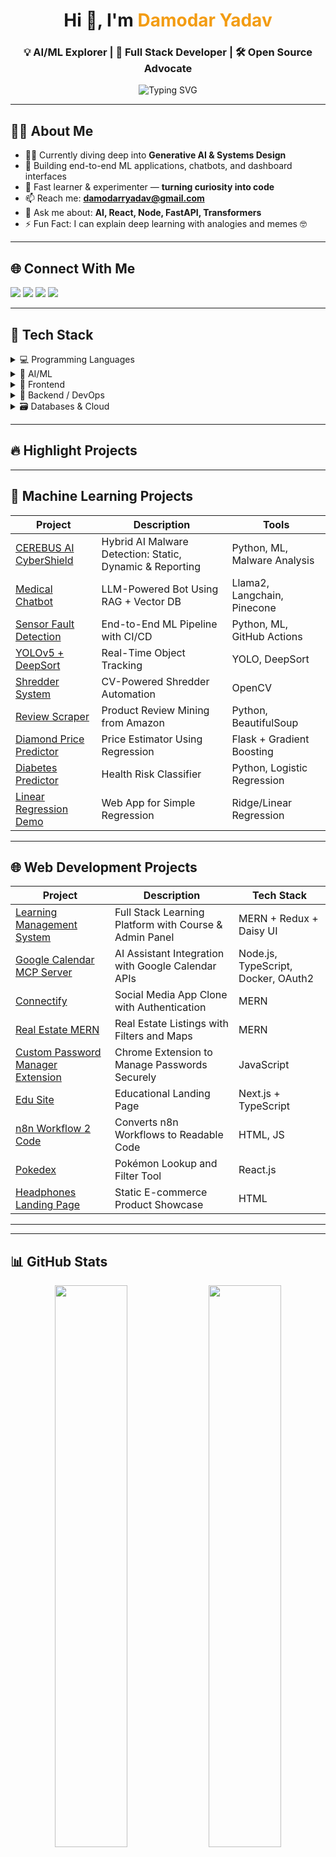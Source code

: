 <!-- Banner Image -->
<!-- ![GitHub Banner](https://github.com/Alkaison/Alkaison/assets/98116504/e5a4cb56-1eb4-4a36-8f5b-cefffdfbd074) -->

<h1 align="center">Hi 👋, I'm <span style="color:#f39c12;">Damodar Yadav</span></h1>
<h3 align="center">💡 AI/ML Explorer | 🔧 Full Stack Developer | 🛠️ Open Source Advocate</h3>

<p align="center">
  <img src="https://readme-typing-svg.demolab.com?font=Fira+Code&pause=1000&color=89ABE3&center=true&vCenter=true&width=435&lines=Passionate+about+AI+%26+ML;Open+Source+Contributor;Tech+that+makes+impact" alt="Typing SVG" />
</p>

---

## 🙋‍♂️ About Me

- 👨‍💻 Currently diving deep into **Generative AI & Systems Design**
- 🔭 Building end-to-end ML applications, chatbots, and dashboard interfaces
- 🚀 Fast learner & experimenter — **turning curiosity into code**
- 📫 Reach me: **damodarryadav@gmail.com**
- 💬 Ask me about: **AI, React, Node, FastAPI, Transformers**
- ⚡ Fun Fact: I can explain deep learning with analogies and memes 🤓

---

## 🌐 Connect With Me

<p align="left">
  <a href="https://linkedin.com/in/damodar-yadav-690425177" target="_blank"><img src="https://img.shields.io/badge/linkedIn-blue?style=for-the-badge&logo=linkedin&logoColor=white" /></a>
  <a href="https://www.codechef.com/users/damodarryadav" target="_blank"><img src="https://img.shields.io/badge/CodeChef-brown?style=for-the-badge&logo=codechef&logoColor=white" /></a>
  <a href="https://leetcode.com/u/damodarryadav/" target="_blank"><img src="https://img.shields.io/badge/LeetCode-black?style=for-the-badge&logo=leetcode&logoColor=yellow" /></a>
  <a href="https://www.kaggle.com/yadavdamodar" target="_blank"><img src="https://img.shields.io/badge/kaggle-blue?style=for-the-badge&logo=Kaggle&logoColor=white" /></a>
</p>

---

## 🧠 Tech Stack

<details>
<summary>💻 Programming Languages</summary>
<br>
<p align="left">
<img src="https://img.shields.io/badge/c++-%2300599C.svg?style=for-the-badge&logo=c%2B%2B&logoColor=white" />
<img src="https://img.shields.io/badge/python-3670A0?style=for-the-badge&logo=python&logoColor=ffdd54" />
<img src="https://img.shields.io/badge/javascript-%23F0DB4F.svg?style=for-the-badge&logo=Javascript&logoColor=white" />
<img src="https://img.shields.io/badge/typescript-%23007ACC.svg?style=for-the-badge&logo=typescript&logoColor=white" />
<img src="https://img.shields.io/badge/markdown-%23000000.svg?style=for-the-badge&logo=markdown&logoColor=white" />
  <img src="https://img.shields.io/badge/Cuda-Brown?style=for-the-badge&logo=Cuda&logoColor=white" />
</p>
</details>

<details>
<summary>🧪 AI/ML </summary>
<br>
<p align="left">
<img src="https://img.shields.io/badge/numpy-%23013243.svg?style=for-the-badge&logo=numpy&logoColor=white" />
<img src="https://img.shields.io/badge/pandas-%23150458.svg?style=for-the-badge&logo=pandas&logoColor=white" />
<img src="https://img.shields.io/badge/Matplotlib-%23ffffff.svg?style=for-the-badge&logo=Matplotlib&logoColor=black" />
<img src="https://img.shields.io/badge/Seaborn-%23ffffff.svg?style=for-the-badge&logo=Seaborn&logoColor=black" />
<img src="https://img.shields.io/badge/Plotly-%233F4F75.svg?style=for-the-badge&logo=plotly&logoColor=white" />
<img src="https://img.shields.io/badge/scikit--learn-%23F7931E.svg?style=for-the-badge&logo=scikit-learn&logoColor=white" />
<img src="https://img.shields.io/badge/Keras-%23D00000.svg?style=for-the-badge&logo=Keras&logoColor=white" />
<img src="https://img.shields.io/badge/TensorFlow-%23FF6F00.svg?style=for-the-badge&logo=TensorFlow&logoColor=white" />
<img src="https://img.shields.io/badge/PyTorch-%23EE4C2C.svg?style=for-the-badge&logo=PyTorch&logoColor=white" />
<img src="https://img.shields.io/badge/opencv-%23white.svg?style=for-the-badge&logo=opencv&logoColor=white" />
<img src="https://img.shields.io/badge/mlflow-%23d9ead3.svg?style=for-the-badge&logo=numpy&logoColor=blue" />
<img src="https://img.shields.io/badge/Anaconda-%2344A833.svg?style=for-the-badge&logo=anaconda&logoColor=white" />
</p>
</details>

<details>
<summary>🎨 Frontend</summary>
<br>
<p align="left">
<img src="https://img.shields.io/badge/react-%2320232a.svg?style=for-the-badge&logo=react&logoColor=%2361DAFB" />
<img src="https://img.shields.io/badge/Next-black?style=for-the-badge&logo=next.js&logoColor=white" />
<img src="https://img.shields.io/badge/tailwindcss-%2338B2AC.svg?style=for-the-badge&logo=tailwind-css&logoColor=white" />
<img src="https://img.shields.io/badge/daisyui-5A0EF8?style=for-the-badge&logo=daisyui&logoColor=white" />
<img src="https://img.shields.io/badge/Context--Api-000000?style=for-the-badge&logo=react" />
<img src="https://img.shields.io/badge/redux-%23593d88.svg?style=for-the-badge&logo=redux&logoColor=white" />
</p>
</details>

<details>
<summary>🔧 Backend / DevOps</summary>
<br>
<p align="left">
<img src="https://img.shields.io/badge/express.js-%23404d59.svg?style=for-the-badge&logo=express&logoColor=%2361DAFB" />
<img src="https://img.shields.io/badge/node.js-6DA55F?style=for-the-badge&logo=node.js&logoColor=white" />
<img src="https://img.shields.io/badge/NODEMON-%23323330.svg?style=for-the-badge&logo=nodemon&logoColor=%BBDEAD" />
<img src="https://img.shields.io/badge/JWT-black?style=for-the-badge&logo=JSON%20web%20tokens" />
<img src="https://img.shields.io/badge/Socket.io-black?style=for-the-badge&logo=socket.io&badgeColor=010101" />
<img src="https://img.shields.io/badge/github%20actions-%232671E5.svg?style=for-the-badge&logo=githubactions&logoColor=white" />
<img src="https://img.shields.io/badge/Render-%46E3B7.svg?style=for-the-badge&logo=render&logoColor=white" />
<img src="https://img.shields.io/badge/vercel-%23000000.svg?style=for-the-badge&logo=vercel&logoColor=white" />
</p>
</details>

<details>
<summary>🗃️ Databases & Cloud</summary>
<br>
<p align="left">
<img src="https://img.shields.io/badge/mysql-%23d9ead3.svg?style=for-the-badge&logo=mysql&logoColor=blue" />
<img src="https://img.shields.io/badge/MongoDB-%234ea94b.svg?style=for-the-badge&logo=mongodb&logoColor=white" />
<img src="https://img.shields.io/badge/github%20pages-121013?style=for-the-badge&logo=github&logoColor=white" />
</p>
</details>


---

## 🔥 Highlight Projects

---

## 🤖 Machine Learning Projects

| Project | Description | Tools |
|--------|-------------|-------|
| [CEREBUS AI CyberShield](https://github.com/daemonX10/CEREBUS-AI-CyberShield) | Hybrid AI Malware Detection: Static, Dynamic & Reporting | Python, ML, Malware Analysis |
| [Medical Chatbot](https://github.com/daemonX10/PROJECTS/tree/master/GEN%20AI%20and%20LLM/End-to-end-Medical-Chatbot-using-Llama2) | LLM-Powered Bot Using RAG + Vector DB | Llama2, Langchain, Pinecone |
| [Sensor Fault Detection](https://github.com/daemonX10/Senser-Fault-Detection) | End-to-End ML Pipeline with CI/CD | Python, ML, GitHub Actions |
| [YOLOv5 + DeepSort](https://github.com/daemonX10/PROJECTS/tree/master/Computer%20Vision/Yolo%205%20Object%20tracking%20DeepSort/deepSort_with_yolov5) | Real-Time Object Tracking | YOLO, DeepSort |
| [Shredder System](https://github.com/daemonX10/PROJECTS/tree/master/Computer%20Vision/shredder%20System) | CV-Powered Shredder Automation | OpenCV |
| [Review Scraper](https://github.com/daemonX10/review-scrapper-aws-main) | Product Review Mining from Amazon | Python, BeautifulSoup |
| [Diamond Price Predictor](https://diamond-price-predication-model.onrender.com/) | Price Estimator Using Regression | Flask + Gradient Boosting |
| [Diabetes Predictor](https://diabetes-predication-model-logistic-reg.onrender.com) | Health Risk Classifier | Python, Logistic Regression |
| [Linear Regression Demo](https://linear-ml-model-algerian-forest-1.onrender.com/) | Web App for Simple Regression | Ridge/Linear Regression |

---

## 🌐 Web Development Projects

| Project | Description | Tech Stack |
|--------|-------------|------------|
| [Learning Management System](https://learning-management-system-self-mu.vercel.app/) | Full Stack Learning Platform with Course & Admin Panel | MERN + Redux + Daisy UI |
| [Google Calendar MCP Server](https://github.com/daemonX10/Google-Calendar-MCP-Server) | AI Assistant Integration with Google Calendar APIs | Node.js, TypeScript, Docker, OAuth2 |
| [Connectify](https://connectify-six.vercel.app/) | Social Media App Clone with Authentication | MERN |
| [Real Estate MERN](https://project-mern-deploy-silk.vercel.app/) | Real Estate Listings with Filters and Maps | MERN |
| [Custom Password Manager Extension](https://github.com/daemonX10/Custom-Password-Manger-extension) | Chrome Extension to Manage Passwords Securely | JavaScript |
| [Edu Site](https://next-js-coral-three-67.vercel.app/) | Educational Landing Page | Next.js + TypeScript |
| [n8n Workflow 2 Code](https://github.com/daemonX10/N8N_workflow_2_code) | Converts n8n Workflows to Readable Code | HTML, JS |
| [Pokedex](https://pokedex-pearl-six.vercel.app/) | Pokémon Lookup and Filter Tool | React.js |
| [Headphones Landing Page](https://pw-skill-assignment.vercel.app/) | Static E-commerce Product Showcase | HTML |


---


---

## 📊 GitHub Stats

<p align="center">
  <img src="https://github-readme-stats.vercel.app/api?username=daemonX10&show_icons=true&theme=react" width="48%" />
  <img src="https://github-readme-stats.vercel.app/api/top-langs/?username=daemonX10&layout=compact&theme=react&langs_count=10" width="48%" />
</p>

---

## 🛡️ Holopin Badges

<p align="center">
  <img src="https://holopin.me/mrlegendx10" alt="Holopin Badges" width="100%" />
</p>

---

## Github Trophy

<p align="center">
  <img src="https://github-profile-trophy.vercel.app/?username=daemonx10&theme=darkhub" alt="Github Trophy" width="100%" />
</p>

---

## 🧩 GitHub Contribution Graph

![GitHub Activity Graph](https://github-readme-activity-graph.vercel.app/graph?username=daemonX10&bg_color=101820&color=89ABE3&line=FEE715&point=FFFFFF&hide_border=true)

---

## 🎯 Fun Facts / Did You Know?

- 🧠 I once built a mini LLM tokenizer from scratch!
- 💡 I can debug infinite recursion faster than I can explain it 😅
- 🎓 My dream is to launch an open-source AI suite that powers educational access worldwide

---

